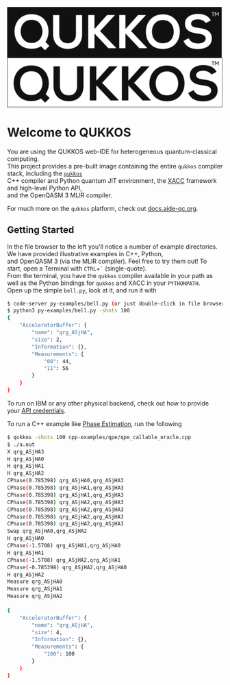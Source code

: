 <img src="https://github.com/sqkcloud/qukkos/blob/master/docs/assets/qukkos_full_logo.svg?raw=true" alt="qukkos_fig" width="600"/>

# Welcome to QUKKOS

You are using the QUKKOS web-IDE for heterogeneous quantum-classical computing. <br>
This project provides a pre-built image containing the entire `qukkos` compiler stack, including the [`qukkos`](https://github.com/sqkcloud/qukkos) <br>
C++ compiler and Python quantum JIT environment, the [XACC](https://github.com/eclipse/xacc) framework and high-level Python API, <br>
and the OpenQASM 3 MLIR compiler. 

For much more on the `qukkos` platform, check out [docs.aide-qc.org](http://docs.aide-qc.org).

## Getting Started

In the file browser to the left you'll notice a number of example directories. We have provided illustrative examples in C++, Python, <br>
and OpenQASM 3 (via the MLIR compiler). Feel free to try them out! To start, open a Terminal with `CTRL`+<code>\`</code> (single-quote). <br>
From the terminal, you have the `qukkos` compiler available in your path as well as the Python bindings for `qukkos` and XACC in your `PYTHONPATH`. <br>
Open up the simple `bell.py`, look at it, and run it with 
```bash
$ code-server py-examples/bell.py (or just double-click in file browser)
$ python3 py-examples/bell.py -shots 100
{
    "AcceleratorBuffer": {
        "name": "qrg_ASjHA",
        "size": 2,
        "Information": {},
        "Measurements": {
            "00": 44,
            "11": 56
        }
    }
}
```
To run on IBM or any other physical backend, check out how to provide your [API credentials](https://aide-qc.github.io/deploy/users/remote_qpu_creds/). 

To run a C++ example like [Phase Estimation](https://github.com/ORNL-QCI/qukkos/blob/master/examples/qpe/qpe_callable_oracle.cpp), run the following
```bash
$ qukkos -shots 100 cpp-examples/qpe/qpe_callable_oracle.cpp
$ ./a.out
X qrg_ASjHA3
H qrg_ASjHA0
H qrg_ASjHA1
H qrg_ASjHA2
CPhase(0.785398) qrg_ASjHA0,qrg_ASjHA3
CPhase(0.785398) qrg_ASjHA1,qrg_ASjHA3
CPhase(0.785398) qrg_ASjHA1,qrg_ASjHA3
CPhase(0.785398) qrg_ASjHA2,qrg_ASjHA3
CPhase(0.785398) qrg_ASjHA2,qrg_ASjHA3
CPhase(0.785398) qrg_ASjHA2,qrg_ASjHA3
CPhase(0.785398) qrg_ASjHA2,qrg_ASjHA3
Swap qrg_ASjHA0,qrg_ASjHA2
H qrg_ASjHA0
CPhase(-1.5708) qrg_ASjHA1,qrg_ASjHA0
H qrg_ASjHA1
CPhase(-1.5708) qrg_ASjHA2,qrg_ASjHA1
CPhase(-0.785398) qrg_ASjHA2,qrg_ASjHA0
H qrg_ASjHA2
Measure qrg_ASjHA0
Measure qrg_ASjHA1
Measure qrg_ASjHA2

{
    "AcceleratorBuffer": {
        "name": "qrg_ASjHA",
        "size": 4,
        "Information": {},
        "Measurements": {
            "100": 100
        }
    }
}
```